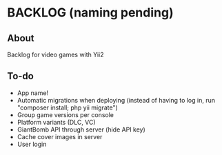 # BACKLOG (naming pending)

## About

Backlog for video games with Yii2

## To-do

* App name!
* Automatic migrations when deploying (instead of having to log in, run "composer install; php yii migrate")
* Group game versions per console
* Platform variants (DLC, VC)
* GiantBomb API through server (hide API key)
* Cache cover images in server
* User login